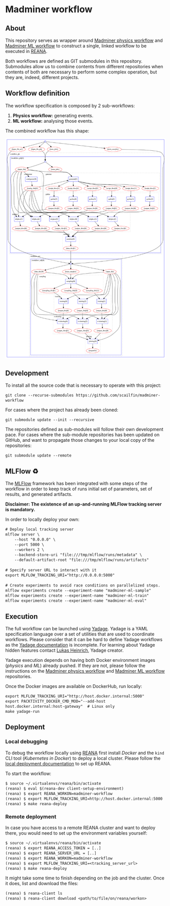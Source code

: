 # Madminer workflow


## About
This repository serves as wrapper around [Madminer physics workflow][madminer-workflow-ph]
and [Madminer ML workflow][madminer-workflow-ml] to construct a single, linked workflow
to be executed in [REANA][reana-website].

Both workflows are defined as GIT submodules in this repository. Submodules allow us
to combine contents from different repositories when contents of both are necessary
to perform some complex operation, but they are, indeed, different projects.


## Workflow definition
The workflow specification is composed by 2 sub-workflows:
1. **Physics workflow:** generating events.
2. **ML workflow:** analysing those events.

The combined workflow has this shape:

![image of the workflow](docs/images/workflow-all.png)


## Development
To install all the source code that is necessary to operate with this project:

```shell script
git clone --recurse-submodules https://github.com/scailfin/madminer-workflow
```

For cases where the project has already been cloned:

```shell script
git submodule update --init --recursive
```

The repositories defined as sub-modules will follow their own development pace.
For cases where the sub-module repositories has been updated on GitHub, and want
to propagate those changes to your local copy of the repositories:

```shell script
git submodule update --remote
```


## MLFlow ♻️
The [MLFlow][mlflow-website] framework has been integrated with some steps of the workflow
in order to keep track of runs initial set of parameters, set of results, and generated artifacts.

**Disclaimer: The existence of an up-and-running MLFlow tracking server is mandatory.**

In order to locally deploy your own:
```shell script
# Deploy local tracking server
mlflow server \                                                 
    --host "0.0.0.0" \
    --port 5000 \
    --workers 2 \
    --backend-store-uri "file:///tmp/mlflow/runs/metadata" \
    --default-artifact-root "file:///tmp/mlflow/runs/artifacts"

# Specify server URL to interact with it
export MLFLOW_TRACKING_URI="http://0.0.0.0:5000"

# Create experiments to avoid race conditions on parallelized steps.
mlflow experiments create --experiment-name "madminer-ml-sample"
mlflow experiments create --experiment-name "madminer-ml-train"
mlflow experiments create --experiment-name "madminer-ml-eval"
```


## Execution
The full workflow can be launched using [Yadage][yadage-repo]. Yadage is a YAML specification
language over a set of utilities that are used to coordinate workflows. Please consider that
it can be hard to define Yadage workflows as the [Yadage documentation][yadage-docs] is incomplete.
For learning about Yadage hidden features contact [Lukas Heinrich][lukas-profile], Yadage creator.

Yadage execution depends on having both Docker environment images (_physics_ and _ML_) already pushed.
If they are not, please follow the instructions on the [Madminer physics workflow][madminer-workflow-ph]
and [Madminer ML workflow][madminer-workflow-ml] repositories.

Once the Docker images are available on DockerHub, run locally:
```shell script
export MLFLOW_TRACKING_URI="http://host.docker.internal:5000"
export PACKTIVITY_DOCKER_CMD_MOD="--add-host host.docker.internal:host-gateway"  # Linux only
make yadage-run
```


## Deployment

### Local debugging
To debug the workflow locally using [REANA][reana-website] first install _Docker_
and the `kind` CLI tool (_Kubernetes in Docker_) to deploy a local cluster.
Please follow the [local deployment documentation][reana-deploy-docs] to set up REANA.

To start the workflow:
```shell script
$ source ~/.virtualenvs/reana/bin/activate
(reana) $ eval $(reana-dev client-setup-environment)
(reana) $ export REANA_WORKON=madminer-workflow
(reana) $ export MLFLOW_TRACKING_URI=http://host.docker.internal:5000
(reana) $ make reana-deploy
```

### Remote deployment
In case you have access to a remote REANA cluster and want to deploy there,
you would need to set up the environment variables yourself:

```shell script
$ source ~/.virtualenvs/reana/bin/activate
(reana) $ export REANA_ACCESS_TOKEN = [..]
(reana) $ export REANA_SERVER_URL = [..]
(reana) $ export REANA_WORKON=madminer-workflow
(reana) $ export MLFLOW_TRACKING_URI=<tracking_server_url>
(reana) $ make reana-deploy
```

It might take some time to finish depending on the job and the cluster.
Once it does, list and download the files:
```shell script
(reana) $ reana-client ls
(reana) $ reana-client download <path/to/file/on/reana/workon>
```


[lukas-profile]: https://github.com/lukasheinrich
[madminer-workflow-ml]: https://github.com/scailfin/madminer-workflow-ml
[madminer-workflow-ph]: https://github.com/scailfin/madminer-workflow-ph
[mlflow-website]: https://www.mlflow.org/
[reana-deploy-docs]: http://docs.reana.io/administration/deployment/deploying-locally/
[reana-website]: http://reanahub.io/
[yadage-repo]: https://github.com/yadage/yadage
[yadage-docs]: https://yadage.readthedocs.io/en/latest/
